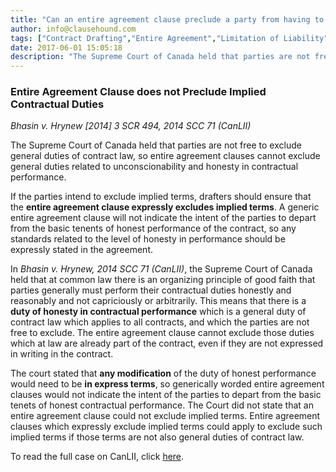 ```yaml
---
title: "Can an entire agreement clause preclude a party from having to uphold general or implied duties of contract law?"
author: info@clausehound.com
tags: ["Contract Drafting","Entire Agreement","Limitation of Liability","info@clausehound.com"]
date: 2017-06-01 15:05:18
description: "The Supreme Court of Canada held that parties are not free to exclude general duties of contract law, so entire agreement clauses cannot exclude general duties related to unconscionability and honesty in contractual performance. See the instant case of Bhasin v. Hrynew [2014] 3 SCR 494, 2014 SCC 71 (CanLII)."
---
```


### Entire Agreement Clause does not Preclude Implied Contractual Duties

*Bhasin v. Hrynew [2014] 3 SCR 494, 2014 SCC 71 (CanLII)*

The Supreme Court of Canada held that parties are not free to exclude general duties of contract law, so entire agreement clauses cannot exclude general duties related to unconscionability and honesty in contractual performance.

If the parties intend to exclude implied terms, drafters should ensure that the **entire agreement clause expressly excludes implied terms**. A generic entire agreement clause will not indicate the intent of the parties to depart from the basic tenents of honest performance of the contract, so any standards related to the level of honesty in performance should be expressly stated in the agreement.

In *Bhasin v. Hrynew, 2014 SCC 71 (CanLII)*, the Supreme Court of Canada held that at common law there is an organizing principle of good faith that parties generally must perform their contractual duties honestly and reasonably and not capriciously or arbitrarily. This means that there is a **duty of honesty in contractual performance** which is a general duty of contract law which applies to all contracts, and which the parties are not free to exclude. The entire agreement clause cannot exclude those duties which at law are already part of the contract, even if they are not expressed in writing in the contract. 

The court stated that **any modification** of the duty of honest performance would need to be **in express terms**, so generically worded entire agreement clauses would not indicate the intent of the parties to depart from the basic tenets of honest contractual performance. The Court did not state that an entire agreement clause could not exclude implied terms. Entire agreement clauses which expressly exclude implied terms could apply to exclude such implied terms if those terms are not also general duties of contract law.

To read the full case on CanLII, click [here](https://www.canlii.org/en/ca/scc/doc/2014/2014scc71/2014scc71.html?autocompleteStr=Bhasin%20v%20Hrynew&amp;autocompletePos=1).
